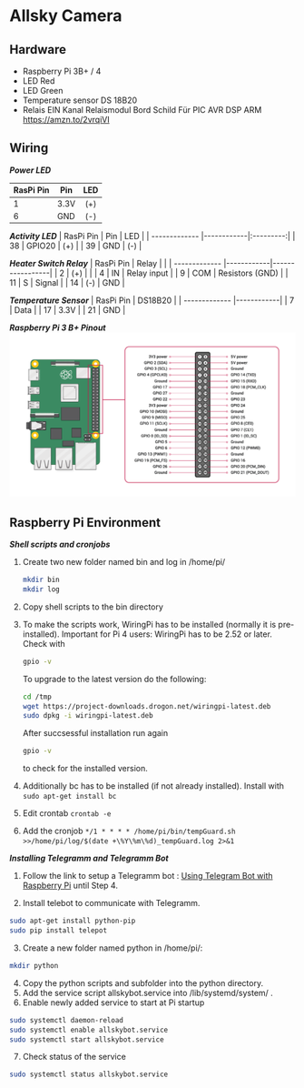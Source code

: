 # Allsky Camera

## Hardware
- Raspberry Pi 3B+ / 4
- LED Red
- LED Green
- Temperature sensor DS 18B20
- Relais EIN Kanal Relaismodul Bord Schild Für PIC AVR DSP ARM https://amzn.to/2vrqiVI

## Wiring
**_Power LED_**

| RasPi Pin     | Pin        | LED       |
| ------------- |------------|:---------:|
| 1             | 3.3V       | (+)       |
| 6             | GND        | (-)       |

**_Activity LED_**
| RasPi Pin     | Pin        | LED       |
| ------------- |------------|:---------:|
| 38            | GPIO20     | (+)       |
| 39            | GND        | (-)       |


**_Heater Switch Relay_**
| RasPi Pin     | Relay      |                 |
| ------------- |------------|-----------------|
| 2             | (+)        |                 |
| 4             | IN         | Relay input     |
| 9             | COM        | Resistors (GND) |
| 11            | S          | Signal          |
| 14            | (-)        | GND             |

**_Temperature Sensor_**
| RasPi Pin     | DS18B20    |
| ------------- |------------|
| 7             | Data       |
| 17            | 3.3V       |
| 21            | GND        |

**_Raspberry Pi 3 B+ Pinout_**
![RaspPi3B_Pinout](https://github.com/hibernatusMV/allskycamera/blob/master/raspberrypi_pinout.png "Raspberry Pi 3 B+ Pinout")


## Raspberry Pi Environment
**_Shell scripts and cronjobs_**
1. Create two new folder named bin and log in /home/pi/

   ```bash
   mkdir bin
   mkdir log
   ```
   
2. Copy shell scripts to the bin directory
3. To make the scripts work, WiringPi has to be installed (normally it is pre-installed). Important for Pi 4 users:
   WiringPi has to be 2.52 or later. Check with
   
   ```bash
   gpio -v
   ```   
   
   To upgrade to the latest version do the following:
   
   ```bash
   cd /tmp
   wget https://project-downloads.drogon.net/wiringpi-latest.deb
   sudo dpkg -i wiringpi-latest.deb
   ```
   
   After succsessful installation run again
   
   ```bash
   gpio -v
   ```
   
   to check for the installed version.
4. Additionally bc has to be installed (if not already installed).
   Install with ``` sudo apt-get install bc ```
5. Edit crontab ``` crontab -e ```
6. Add the cronjob ``` */1 * * * * /home/pi/bin/tempGuard.sh >>/home/pi/log/$(date +\%Y\%m\%d)_tempGuard.log 2>&1 ```

**_Installing Telegramm and Telegramm Bot_**

1. Follow the link to setup a Telegramm bot :
[Using Telegram Bot with Raspberry Pi](https://circuitdigest.com/microcontroller-projects/raspberry-pi-telegram-bot) until Step 4.

2. Install telebot to communicate with Telegramm.

```bash
sudo apt-get install python-pip
sudo pip install telepot
```

3. Create a new folder named python in /home/pi/:

```bash
mkdir python
```

4. Copy the python scripts and subfolder into the python directory.
5. Add the service script allskybot.service into /lib/systemd/system/ .
6. Enable newly added service to start at Pi startup

```bash
sudo systemctl daemon-reload
sudo systemctl enable allskybot.service
sudo systemctl start allskybot.service
```

7. Check status of the service
```bash
sudo systemctl status allskybot.service
```
